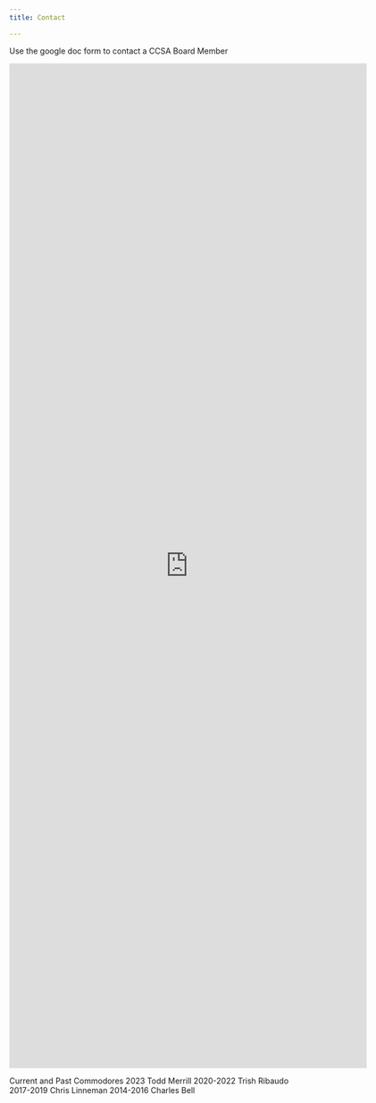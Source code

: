```yaml
---
title: Contact

---
```

Use the google doc form to contact a CCSA Board Member

<iframe src="https://docs.google.com/forms/d/e/1FAIpQLSch7WMvSRRTVFX3e5h_B-VXQ5JFfR1FVyOyyLo7Y0xCMkTuMQ/viewform?embedded=true" width="640" height="1800" frameborder="0" marginheight="0" marginwidth="0">Loading…</iframe>


Current and Past Commodores
2023 Todd Merrill
2020-2022 Trish Ribaudo
2017-2019 Chris Linneman
2014-2016 Charles Bell
